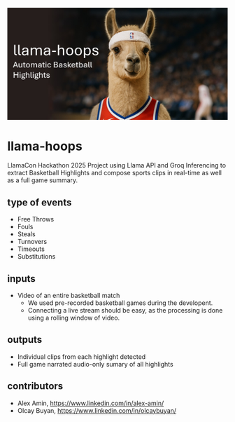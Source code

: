 ![Alt text](assets/github-header.jpg)

# llama-hoops
LlamaCon Hackathon 2025 Project using Llama API and Groq Inferencing to extract Basketball Highlights and compose sports clips in real-time as well as a full game summary.

## type of events
- Free Throws
- Fouls
- Steals
- Turnovers
- Timeouts
- Substitutions

## inputs
- Video of an entire basketball match
  - We used pre-recorded basketball games during the developent.
  - Connecting a live stream should be easy, as the processing is done using a rolling window of video.

## outputs
- Individual clips from each highlight detected
- Full game narrated audio-only sumary of all highlights

## contributors
- Alex Amin, https://www.linkedin.com/in/alex-amin/
- Olcay Buyan, https://www.linkedin.com/in/olcaybuyan/